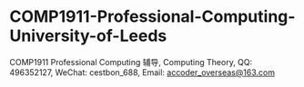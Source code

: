 # COMP1911-Professional-Computing-University-of-Leeds
COMP1911 Professional Computing 辅导, Computing Theory, QQ: 496352127, WeChat: cestbon_688, Email: accoder_overseas@163.com
